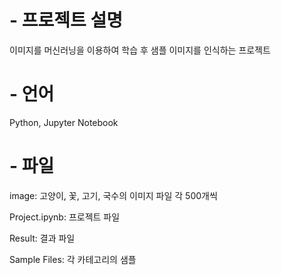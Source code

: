 # - 프로젝트 설명
이미지를 머신러닝을 이용하여 학습 후 샘플 이미지를 인식하는 프로젝트

# - 언어
Python, Jupyter Notebook

# - 파일
image: 고양이, 꽃, 고기, 국수의 이미지 파일 각 500개씩

Project.ipynb: 프로젝트 파일

Result: 결과 파일

Sample Files: 각 카테고리의 샘플
